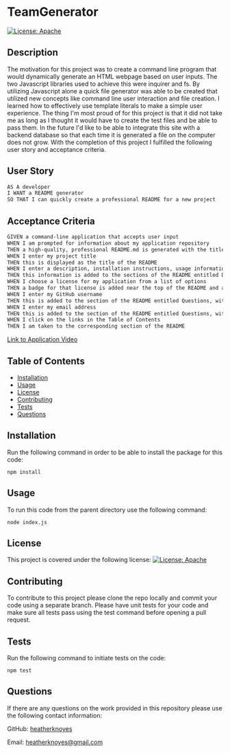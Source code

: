 # TeamGenerator

[![License: Apache](https://img.shields.io/badge/License-Apache_2.0-blue.svg)](https://opensource.org/licenses/Apache-2.0)

## Description

The motivation for this project was to create a command line program that would dynamically generate an HTML webpage based on user inputs. The two Javascript libraries used to achieve this were inquirer and fs. By utilizing Javascript alone a quick file generator was able to be created that utilized new concepts like command line user interaction and file creation. I learned how to effectively use template literals to make a simple user experience. The thing I'm most proud of for this project is that it did not take me as long as I thought it would have to create the test files and be able to pass them. In the future I'd like to be able to integrate this site with a backend database so that each time it is generated a file on the computer does not grow. With the completion of this project I fulfilled the following user story and acceptance criteria.

## User Story

```md
AS A developer
I WANT a README generator
SO THAT I can quickly create a professional README for a new project
```

## Acceptance Criteria

```md
GIVEN a command-line application that accepts user input
WHEN I am prompted for information about my application repository
THEN a high-quality, professional README.md is generated with the title of my project and sections entitled Description, Table of Contents, Installation, Usage, License, Contributing, Tests, and Questions
WHEN I enter my project title
THEN this is displayed as the title of the README
WHEN I enter a description, installation instructions, usage information, contribution guidelines, and test instructions
THEN this information is added to the sections of the README entitled Description, Installation, Usage, Contributing, and Tests
WHEN I choose a license for my application from a list of options
THEN a badge for that license is added near the top of the README and a notice is added to the section of the README entitled License that explains which license the application is covered under
WHEN I enter my GitHub username
THEN this is added to the section of the README entitled Questions, with a link to my GitHub profile
WHEN I enter my email address
THEN this is added to the section of the README entitled Questions, with instructions on how to reach me with additional questions
WHEN I click on the links in the Table of Contents
THEN I am taken to the corresponding section of the README
```

[Link to Application Video](https://drive.google.com/file/d/17TJx9MYir0-_XyZ2jdBcG0AcJp5jDdop/view)

## Table of Contents

- [Installation](#installation)
- [Usage](#usage)
- [License](#license)
- [Contributing](#contributing)
- [Tests](#tests)
- [Questions](#questions)

## Installation

Run the following command in order to be able to install the package for this code:

    npm install

## Usage

To run this code from the parent directory use the following command:

    node index.js

## License

This project is covered under the following license: [![License: Apache](https://img.shields.io/badge/License-Apache_2.0-blue.svg)](https://opensource.org/licenses/Apache-2.0)

## Contributing

To contribute to this project please clone the repo locally and commit your code using a separate branch. Please have unit tests for your code and make sure all tests pass using the test command before opening a pull request.

## Tests

Run the following command to initiate tests on the code:

    npm test

## Questions

If there are any questions on the work provided in this repository please use the following contact information:

GitHub: [heatherknoyes](https://github.com/heatherknoyes)

Email: heatherknoyes@gmail.com
